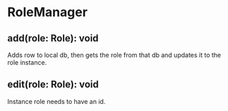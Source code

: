 # RoleManager

## add(role: Role): void

Adds row to local db, then gets the role from that db and updates it to the role instance.

## edit(role: Role): void

Instance role needs to have an id.
